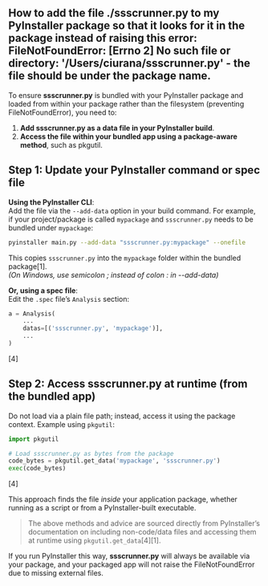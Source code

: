 How to add the file ./ssscrunner.py to my PyInstaller package so that it looks for it in the package instead of raising this error:  FileNotFoundError: [Errno 2] No such file or directory: '/Users/ciurana/ssscrunner.py' - the file should be under the package name.
--------------------------------------------------
To ensure **ssscrunner.py** is bundled with your PyInstaller package and loaded from within your package rather than the filesystem (preventing FileNotFoundError), you need to:

1. **Add ssscrunner.py as a data file in your PyInstaller build**.
2. **Access the file within your bundled app using a package-aware method**, such as pkgutil.

## Step 1: Update your PyInstaller command or spec file

**Using the PyInstaller CLI**:  
Add the file via the `--add-data` option in your build command. For example, if your project/package is called `mypackage` and `ssscrunner.py` needs to be bundled under `mypackage`:

```bash
pyinstaller main.py --add-data "ssscrunner.py:mypackage" --onefile
```
This copies `ssscrunner.py` into the `mypackage` folder within the bundled package[1].  
*(On Windows, use semicolon ; instead of colon : in --add-data)*

**Or, using a spec file**:  
Edit the `.spec` file’s `Analysis` section:

```python
a = Analysis(
    ...
    datas=[('ssscrunner.py', 'mypackage')],
    ...
)
```
[4]

## Step 2: Access ssscrunner.py at runtime (from the bundled app)

Do not load via a plain file path; instead, access it using the package context. Example using `pkgutil`:

```python
import pkgutil

# Load ssscrunner.py as bytes from the package
code_bytes = pkgutil.get_data('mypackage', 'ssscrunner.py')
exec(code_bytes)
```
[4]

This approach finds the file *inside* your application package, whether running as a script or from a PyInstaller-built executable.

> The above methods and advice are sourced directly from PyInstaller’s documentation on including non-code/data files and accessing them at runtime using `pkgutil.get_data`[4][1].

If you run PyInstaller this way, **ssscrunner.py** will always be available via your package, and your packaged app will not raise the FileNotFoundError due to missing external files.